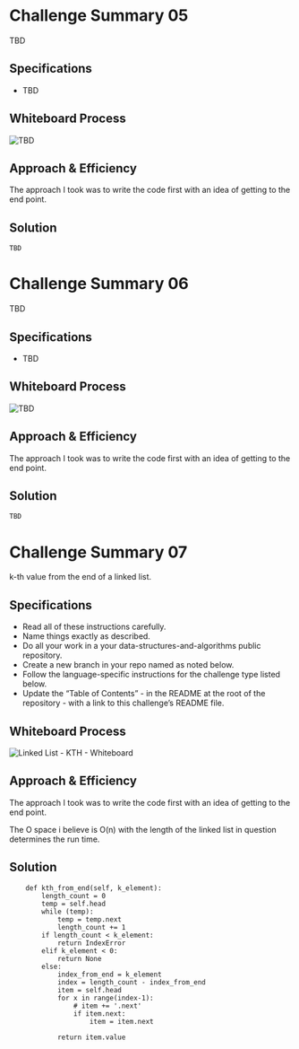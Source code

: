 # Challenge Summary 05
TBD

## Specifications
- TBD

## Whiteboard Process
<!-- Embedded whiteboard image -->
![TBD](../wireframes/code-ch-05.png)

## Approach & Efficiency
<!-- What approach did you take? Why? What is the Big O space/time for this approach? -->
The approach I took was to write the code first with an idea of getting to the end point.


## Solution
<!-- Show how to run your code, and examples of it in action -->
```
TBD
```

# Challenge Summary 06
TBD

## Specifications
- TBD

## Whiteboard Process
<!-- Embedded whiteboard image -->
![TBD](../wireframes/code-ch-06.png)

## Approach & Efficiency
<!-- What approach did you take? Why? What is the Big O space/time for this approach? -->
The approach I took was to write the code first with an idea of getting to the end point.


## Solution
<!-- Show how to run your code, and examples of it in action -->
```
TBD
```

# Challenge Summary 07
k-th value from the end of a linked list.

## Specifications
- Read all of these instructions carefully.
- Name things exactly as described.
- Do all your work in a your data-structures-and-algorithms public repository.
- Create a new branch in your repo named as noted below.
- Follow the language-specific instructions for the challenge type listed below.
- Update the “Table of Contents” - in the README at the root of the repository - with a link to this challenge’s README file.

## Whiteboard Process
<!-- Embedded whiteboard image -->
![Linked List - KTH - Whiteboard](../wireframes/code-ch-07.png)

## Approach & Efficiency
<!-- What approach did you take? Why? What is the Big O space/time for this approach? -->
The approach I took was to write the code first with an idea of getting to the end point.

The O space i believe is O(n) with the length of the linked list in question determines the run time.

## Solution
<!-- Show how to run your code, and examples of it in action -->
```
    def kth_from_end(self, k_element):
        length_count = 0
        temp = self.head
        while (temp):
            temp = temp.next
            length_count += 1
        if length_count < k_element:
            return IndexError
        elif k_element < 0:
            return None
        else:
            index_from_end = k_element
            index = length_count - index_from_end
            item = self.head
            for x in range(index-1):
                # item += '.next'
                if item.next:
                    item = item.next

            return item.value
```


